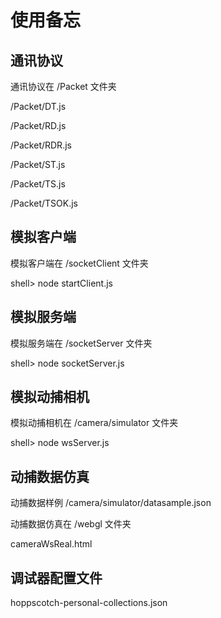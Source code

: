 # 使用备忘

## 通讯协议

通讯协议在 /Packet 文件夹

/Packet/DT.js

/Packet/RD.js

/Packet/RDR.js

/Packet/ST.js

/Packet/TS.js

/Packet/TSOK.js

## 模拟客户端

模拟客户端在 /socketClient 文件夹

shell> node startClient.js

## 模拟服务端

模拟服务端在 /socketServer 文件夹

shell> node socketServer.js

## 模拟动捕相机

模拟动捕相机在 /camera/simulator 文件夹

shell> node wsServer.js

## 动捕数据仿真

动捕数据样例  /camera/simulator/datasample.json

动捕数据仿真在 /webgl 文件夹

cameraWsReal.html

## 调试器配置文件

hoppscotch-personal-collections.json